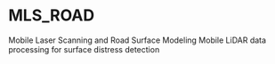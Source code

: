 # MLS_ROAD
Mobile Laser Scanning and Road Surface Modeling
Mobile LiDAR data processing for surface distress detection
